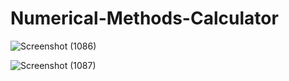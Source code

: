 # Numerical-Methods-Calculator



![Screenshot (1086)](https://github.com/bhavikabalani/Numerical-Methods-Calculator/assets/113169838/c627a0ed-0616-4279-b153-bf6700116f1a)

![Screenshot (1087)](https://github.com/bhavikabalani/Numerical-Methods-Calculator/assets/113169838/5940f857-85e0-4e85-bc65-b673e90a0109)
